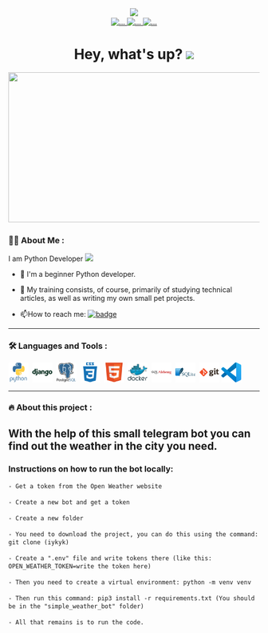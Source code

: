 <div id="header" align="center">
  <img src="https://media.giphy.com/media/M9gbBd9nbDrOTu1Mqx/giphy.gif" width="100"/>
</div>

<div id="badges" align="center">
  <a href="https://kazan.hh.ru/resume/13f2fec9ff0d2d63710039ed1f676b654c4752">
    <img src="https://img.shields.io/badge/Head Hunter-red?style=for-the-badge" alt="..."/>
  </a>
  <a href="https://career.habr.com/skynet2024">
    <img src="https://img.shields.io/badge/Habr Career-gray?style=for-the-badge" alt="..."/>
  </a>
  <a href="https://t.me/codingfromhome">
    <img src="https://img.shields.io/badge/Telegram-blue?style=for-the-badge" alt="..."/>
  </a>
  <h1>
    Hey, what's up?
    <img src="https://media.giphy.com/media/hvRJCLFzcasrR4ia7z/giphy.gif" width="30px"/>
  </h1>
</div>

<div align="center">
  <img src="https://media.giphy.com/media/dWesBcTLavkZuG35MI/giphy.gif" width="600" height="300"/>
</div>

### :man_technologist: About Me :
I am Python Developer <img src="https://media.giphy.com/media/WUlplcMpOCEmTGBtBW/giphy.gif" width="30">
- :telescope: I'm a beginner Python developer.

- :seedling: My training consists, of course, primarily of studying technical articles, as well as writing my own small pet projects.

- :mailbox:How to reach me: [![badge](https://img.shields.io/badge/-Telegram-blue?style=flat)](https://t.me/vladfull_dev)

---

### :hammer_and_wrench: Languages and Tools :
<div>
  <img src="https://github.com/devicons/devicon/blob/master/icons/python/python-original-wordmark.svg" title="Python" alt="Python" width="40" height="40"/>&nbsp;
  <img src="https://github.com/devicons/devicon/blob/master/icons/django/django-plain-wordmark.svg" title="Django" alt="Django" width="40" height="40"/>&nbsp;
  <img src="https://github.com/devicons/devicon/blob/master/icons/postgresql/postgresql-original-wordmark.svg" title="PostgreSQL" alt="PostgreSQL" width="40" height="40"/>&nbsp;
  <img src="https://github.com/devicons/devicon/blob/master/icons/css3/css3-plain-wordmark.svg"  title="CSS3" alt="CSS" width="40" height="40"/>&nbsp;
  <img src="https://github.com/devicons/devicon/blob/master/icons/html5/html5-original.svg" title="HTML5" alt="HTML" width="40" height="40"/>&nbsp;
  <img src="https://github.com/devicons/devicon/blob/master/icons/docker/docker-original-wordmark.svg" title="Docker" alt="Docker" width="40" height="40"/>&nbsp;
  <img src="https://github.com/devicons/devicon/blob/master/icons/sqlalchemy/sqlalchemy-original-wordmark.svg" title="sqlalchemy"  alt="sqlalchemy" width="40" height="40"/>&nbsp;
  <img src="https://github.com/devicons/devicon/blob/master/icons/sqlite/sqlite-original-wordmark.svg" title="sqlite" alt="sqlite" width="40" height="40"/>&nbsp;
  <img src="https://github.com/devicons/devicon/blob/master/icons/git/git-original-wordmark.svg" title="Git" **alt="Git" width="40" height="40"/>
  <img src="https://github.com/devicons/devicon/blob/master/icons/vscode/vscode-original.svg" title="VSCode" alt="VSCode" width="40" height="40"/>&nbsp;
</div>

---

### :fire: About this project :

<div>
  <h2>
    With the help of this small telegram bot you can find out the weather in the city you need.
  </h2>
  <h3>
    Instructions on how to run the bot locally: 
  </h3>

    - Get a token from the Open Weather website
  
    - Create a new bot and get a token

    - Create a new folder
  
    - You need to download the project, you can do this using the command: git clone (iykyk)

    - Create a ".env" file and write tokens there (like this: OPEN_WEATHER_TOKEN=write the token here)
  
    - Then you need to create a virtual environment: python -m venv venv
                                          
    - Then run this command: pip3 install -r requirements.txt (You should be in the "simple_weather_bot" folder)
    
    - All that remains is to run the code.
    
</div>
